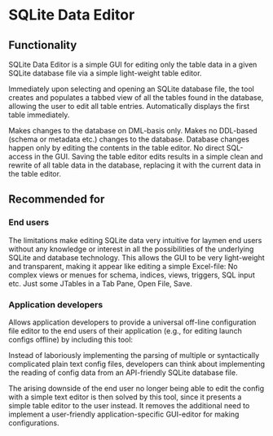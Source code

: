# SQLite Data Editor

## Functionality

SQLite Data Editor is a simple GUI for editing only the table data in a given SQLite database file via a simple light-weight table editor.

Immediately upon selecting and opening an SQLite database file, the tool creates and populates a tabbed view of all the tables found in the database, allowing the user to edit all table entries. Automatically displays the first table immediately.

Makes changes to the database on DML-basis only.  Makes no DDL-based (schema or metadata etc.) changes to the database. Database changes happen only by editing the contents in the table editor. No direct SQL-access in the GUI. Saving the table editor edits results in a simple clean and rewrite of all table data in the database, replacing it with the current data in the table editor.

## Recommended for

### End users

The limitations make editing SQLite data very intuitive for laymen end users without any knowledge or interest in all the possibilities of the underlying SQLite and database technology. This allows the GUI to be very light-weight and transparent, making it appear like editing a simple Excel-file: No complex views or menues for schema, indices, views, triggers, SQL input etc. Just some JTables in a Tab Pane, Open File, Save.

### Application developers

Allows application developers to provide a universal off-line configuration file editor to the end users of their application (e.g., for editing launch configs offline) by including this tool:

Instead of laboriously implementing the parsing of multiple or syntactically complicated plain text config files, developers can think about implementing the reading of config data from an API-friendly SQLite database file.

The arising downside of the end user no longer being able to edit the config with a simple text editor is then solved by this tool, since it presents a simple table editor to the user instead. It removes the additional need to implement a user-friendly application-specific GUI-editor for making configurations.


